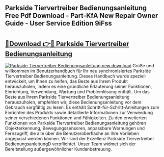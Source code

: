 ## Parkside Tiervertreiber Bedienungsanleitung Free Pdf Download - Part-KfA New Repair Owner Guide - User Service Edition 9iFss

# <h2><a href="http://df0yyqw.blite.top/?on=Parkside+Tiervertreiber+Bedienungsanleitung">🔗Download 👉🔴 Parkside Tiervertreiber Bedienungsanleitung</a></h2>

[![Parkside Tiervertreiber Bedienungsanleitung new download](https://i.imgur.com/lujVjoI.png)](http://df0yyqw.blite.top/?on=Parkside+Tiervertreiber+Bedienungsanleitung)
Grüße und willkommen im Benutzerhandbuch für Ihr neu synchronisiertes Parkside Tiervertreiber Bedienungsanleitung. Dieses Handbuch wurde speziell entwickelt, um Ihnen zu helfen, das Beste aus Ihrem Produkt herauszuholen, indem es eine gründliche Erläuterung seiner Funktionen, Einrichtung, Verwendung, Wartung und Problemlösung enthält. Um das Beste aus Ihrem Parkside Tiervertreiber Bedienungsanleitung herauszuholen, empfehlen wir, diese Bedienungsanleitung vor dem Gebrauch sorgfältig zu lesen. Es enthält Schritt-für-Schritt-Anleitungen zum Einrichten des Produkts sowie detaillierte Informationen zur Verwendung seiner verschiedenen Funktionen und Fähigkeiten. Zu den erweiterten Funktionen von Parkside Tiervertreiber Bedienungsanleitung gehören Objekterkennung, Bewegungssensoren, anpassbare Warnungen und Fernzugriff, die alle über die Benutzeroberfläche an Ihre Vorlieben angepasst werden können. Wir sind der Exzellenz Parkside Tiervertreiber BedienungsanleitungD verpflichtet. Unser Team widmet sich der Bereitstellung außergewöhnlicher Kundenbetreuung.
